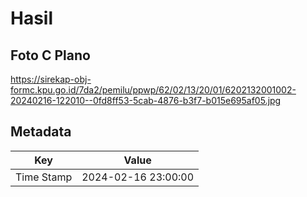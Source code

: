 # Hasil

## Foto C Plano

https://sirekap-obj-formc.kpu.go.id/7da2/pemilu/ppwp/62/02/13/20/01/6202132001002-20240216-122010--0fd8ff53-5cab-4876-b3f7-b015e695af05.jpg


## Metadata

| Key        | Value               |
| ---------- | ------------------- |
| Time Stamp | 2024-02-16 23:00:00 |



